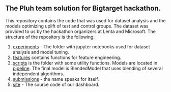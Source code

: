 ## The Pluh team solution for Bigtarget hackathon.

This repository contains the code that was used for dataset analysis and the models optimizing uplift of test and control groups. The dataset was provided to us by the hackathon organizers at Lenta and Microsoft. The structure of the repository is the following:
1. [experiments](https://github.com/DKozl50/pluh_sms/tree/master/experiments) - The folder with jupyter notebooks used for dataset analysis and model tuning.
2. [features](https://github.com/DKozl50/pluh_sms/tree/master/features) contains functions for feature engineering.
3. [scripts](https://github.com/DKozl50/pluh_sms/tree/master/scripts) is the folder with some utility functions. Models are located in [pipeline](https://github.com/DKozl50/pluh_sms/blob/master/scripts/pipeline.py). The final model is BlendedModel that uses blending of several independent algorithms.
4. [submissions](https://github.com/DKozl50/pluh_sms/blob/master/submissions) - the name speaks for itself.
5. [site](https://github.com/DKozl50/pluh_sms/blob/master/site) - The source code of our dashboard.
